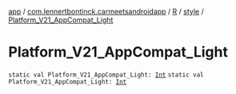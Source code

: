 [app](../../../index.md) / [com.lennertbontinck.carmeetsandroidapp](../../index.md) / [R](../index.md) / [style](index.md) / [Platform_V21_AppCompat_Light](./-platform_-v21_-app-compat_-light.md)

# Platform_V21_AppCompat_Light

`static val Platform_V21_AppCompat_Light: `[`Int`](https://kotlinlang.org/api/latest/jvm/stdlib/kotlin/-int/index.html)
`static val Platform_V21_AppCompat_Light: `[`Int`](https://kotlinlang.org/api/latest/jvm/stdlib/kotlin/-int/index.html)
